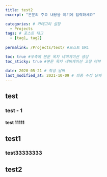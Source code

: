 ```yaml
---
title: test2
excerpt: "본문의 주요 내용을 여기에 입력하세요"

categories: # 카테고리 설정
  - Projects
tags: # 포스트 태그
  - [tag1, tag2]
          
permalink: /Projects/test/ #포스트 URL

toc: true #우측에 본문 목차 네비게이션 생성
toc_sticky: true #본문 목차 네비게이션 고정 여부

date: 2020-05-21 # 작성 날짜
last_modified_at: 2021-10-09 # 최종 수정 날짜
---
```



## test

### test - 1

#### test 11111


## test1

### test33333333

## test2
